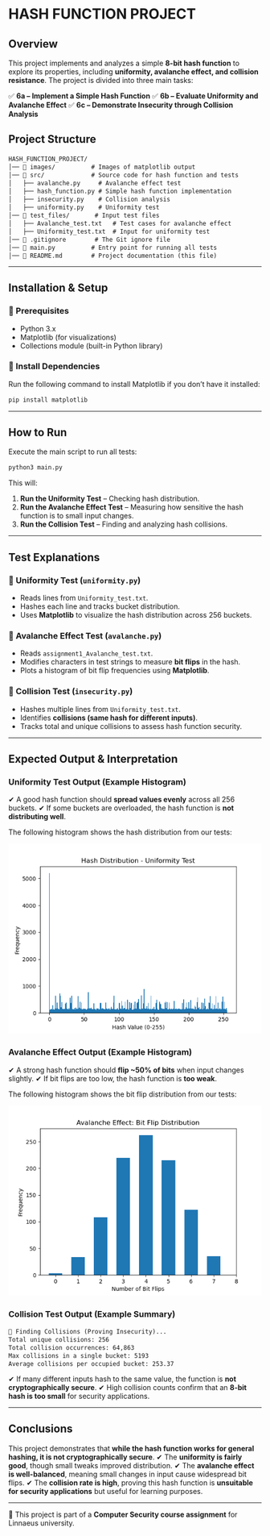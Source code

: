 # **HASH FUNCTION PROJECT**

## **Overview**
This project implements and analyzes a simple **8-bit hash function** to explore its properties, including **uniformity, avalanche effect, and collision resistance**. The project is divided into three main tasks:

✅ **6a – Implement a Simple Hash Function**
✅ **6b – Evaluate Uniformity and Avalanche Effect**
✅ **6c – Demonstrate Insecurity through Collision Analysis**

## **Project Structure**
```
HASH_FUNCTION_PROJECT/
│── 📂 images/          # Images of matplotlib output
│── 📂 src/             # Source code for hash function and tests
│   ├── avalanche.py     # Avalanche effect test
│   ├── hash_function.py # Simple hash function implementation
│   ├── insecurity.py    # Collision analysis
│   ├── uniformity.py    # Uniformity test
│── 📂 test_files/       # Input test files
│   ├── Avalanche_test.txt   # Test cases for avalanche effect
│   ├── Uniformity_test.txt  # Input for uniformity test
│── 📜 .gitignore        # The Git ignore file
│── 📜 main.py          # Entry point for running all tests
│── 📜 README.md        # Project documentation (this file)
```

---

## **Installation & Setup**
### **🔹 Prerequisites**
- Python 3.x
- Matplotlib (for visualizations)
- Collections module (built-in Python library)

### **🔹 Install Dependencies**
Run the following command to install Matplotlib if you don’t have it installed:
```bash
pip install matplotlib
```

---

## **How to Run**
Execute the main script to run all tests:
```bash
python3 main.py
```
This will:
1. **Run the Uniformity Test** – Checking hash distribution.
2. **Run the Avalanche Effect Test** – Measuring how sensitive the hash function is to small input changes.
3. **Run the Collision Test** – Finding and analyzing hash collisions.

---

## **Test Explanations**
### **🔹 Uniformity Test (`uniformity.py`)**
- Reads lines from `Uniformity_test.txt`.
- Hashes each line and tracks bucket distribution.
- Uses **Matplotlib** to visualize the hash distribution across 256 buckets.

### **🔹 Avalanche Effect Test (`avalanche.py`)**
- Reads `assignment1_Avalanche_test.txt`.
- Modifies characters in test strings to measure **bit flips** in the hash.
- Plots a histogram of bit flip frequencies using **Matplotlib**.

### **🔹 Collision Test (`insecurity.py`)**
- Hashes multiple lines from `Uniformity_test.txt`.
- Identifies **collisions (same hash for different inputs)**.
- Tracks total and unique collisions to assess hash function security.

---

## **Expected Output & Interpretation**

### **Uniformity Test Output (Example Histogram)**
✔ A good hash function should **spread values evenly** across all 256 buckets.
✔ If some buckets are overloaded, the hash function is **not distributing well**.

The following histogram shows the hash distribution from our tests:

![Uniformity Histogram](images/hash_distibution-uniformity_test.png)

### **Avalanche Effect Output (Example Histogram)**
✔ A strong hash function should **flip ~50% of bits** when input changes slightly.
✔ If bit flips are too low, the hash function is **too weak**.

The following histogram shows the bit flip distribution from our tests:

![Avalanche Effect Histogram](images/bit_flip_distribution-avalanche_effect.png)

### **Collision Test Output (Example Summary)**
```plaintext
🔹 Finding Collisions (Proving Insecurity)...
Total unique collisions: 256
Total collision occurrences: 64,863
Max collisions in a single bucket: 5193
Average collisions per occupied bucket: 253.37
```
✔ If many different inputs hash to the same value, the function is **not cryptographically secure**.
✔ High collision counts confirm that an **8-bit hash is too small** for security applications.

---

## **Conclusions**
This project demonstrates that **while the hash function works for general hashing, it is not cryptographically secure**.
✔ The **uniformity is fairly good**, though small tweaks improved distribution.
✔ The **avalanche effect is well-balanced**, meaning small changes in input cause widespread bit flips.
✔ The **collision rate is high**, proving this hash function is **unsuitable for security applications** but useful for learning purposes.

---

📌 This project is part of a **Computer Security course assignment** for Linnaeus university.

